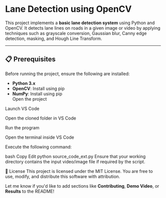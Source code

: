 # Lane Detection using OpenCV

This project implements a **basic lane detection system** using Python and OpenCV. It detects lane lines on roads in a given image or video by applying techniques such as grayscale conversion, Gaussian blur, Canny edge detection, masking, and Hough Line Transform.

---

## 📋 Prerequisites

Before running the project, ensure the following are installed:

- **Python 3.x**
- **OpenCV**: Install using pip  
- **NumPy**: Install using pip  
Open the project

Launch VS Code

Open the cloned folder in VS Code

Run the program

Open the terminal inside VS Code

Execute the following command:

bash
Copy
Edit
python source_code_ext.py
Ensure that your working directory contains the input video/image file if required by the script.

📄 License
This project is licensed under the MIT License.
You are free to use, modify, and distribute this software with attribution.

Let me know if you'd like to add sections like **Contributing**, **Demo Video**, or **Results** to the README!

